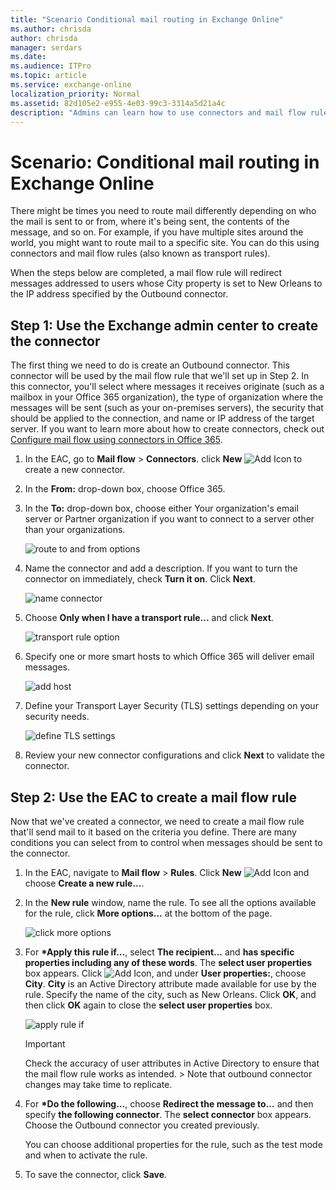 ```yaml
---
title: "Scenario Conditional mail routing in Exchange Online"
ms.author: chrisda
author: chrisda
manager: serdars
ms.date: 
ms.audience: ITPro
ms.topic: article
ms.service: exchange-online
localization_priority: Normal
ms.assetid: 82d105e2-e955-4e03-99c3-3314a5d21a4c
description: "Admins can learn how to use connectors and mail flow rules to route mail in Exchange Online"
---
```


# Scenario: Conditional mail routing in Exchange Online

There might be times you need to route mail differently depending on who the mail is sent to or from, where it's being sent, the contents of the message, and so on. For example, if you have multiple sites around the world, you might want to route mail to a specific site. You can do this using connectors and mail flow rules (also known as transport rules).

When the steps below are completed, a mail flow rule will redirect messages addressed to users whose City property is set to New Orleans to the IP address specified by the Outbound connector.

## Step 1: Use the Exchange admin center to create the connector

The first thing we need to do is create an Outbound connector. This connector will be used by the mail flow rule that we'll set up in Step 2. In this connector, you'll select where messages it receives originate (such as a mailbox in your Office 365 organization), the type of organization where the messages will be sent (such as your on-premises servers), the security that should be applied to the connection, and name or IP address of the target server. If you want to learn more about how to create connectors, check out [Configure mail flow using connectors in Office 365](use-connectors-to-configure-mail-flow.md).

1. In the EAC, go to **Mail flow** \> **Connectors**. click **New** ![Add Icon](../../media/ITPro_EAC_AddIcon.gif) to create a new connector. 

2. In the **From:** drop-down box, choose Office 365.

3. In the **To:** drop-down box, choose either Your organization's email server or Partner organization if you want to connect to a server other than your organizations. 

   ![route to and from options](../../media/eaa1aabd-31fa-4598-921b-7803182f7b5f.png)
  
4. Name the connector and add a description. If you want to turn the connector on immediately, check **Turn it on**. Click **Next**.

   ![name connector](../../media/f4b47d74-3251-4d04-83aa-7978ba5cd0e4.png)

5. Choose **Only when I have a transport rule...** and click **Next**.

   ![transport rule option](../../media/5aab8ee0-7244-41ea-b504-71ff3e5d1f18.png)

6. Specify one or more smart hosts to which Office 365 will deliver email messages.

   ![add host](../../media/d41ef961-224c-4c7e-8ac8-756b785a73fc.png)

7. Define your Transport Layer Security (TLS) settings depending on your security needs.

   ![define TLS settings](../../media/728b161e-7780-4686-a169-df37a7f96531.png)

8. Review your new connector configurations and click **Next** to validate the connector. 

## Step 2: Use the EAC to create a mail flow rule

Now that we've created a connector, we need to create a mail flow rule that'll send mail to it based on the criteria you define. There are many conditions you can select from to control when messages should be sent to the connector.

1. In the EAC, navigate to **Mail flow** \> **Rules**. Click **New** ![Add Icon](../../media/ITPro_EAC_AddIcon.gif) and choose **Create a new rule...**.

2. In the **New rule** window, name the rule. To see all the options available for the rule, click **More options...** at the bottom of the page. 

   ![click more options](../../media/96c2ca71-32b2-423c-99f6-1ee35c63af5c.png)

3. For **\*Apply this rule if...**, select **The recipient...** and **has specific properties including any of these words**. The **select user properties** box appears. Click ![Add Icon](../../media/ITPro_EAC_AddIcon.gif), and under **User properties:**, choose **City**. **City** is an Active Directory attribute made available for use by the rule. Specify the name of the city, such as New Orleans. Click **OK**, and then click **OK** again to close the **select user properties** box. 

   ![apply rule if](../../media/98b9ea9b-ca67-44bd-99ff-a8e3ca0493bc.png)

   > [!IMPORTANT]
   > Check the accuracy of user attributes in Active Directory to ensure that the mail flow rule works as intended. > Note that outbound connector changes may take time to replicate. 

4. For **\*Do the following...**, choose **Redirect the message to...** and then specify **the following connector**. The **select connector** box appears. Choose the Outbound connector you created previously. 

   You can choose additional properties for the rule, such as the test mode and when to activate the rule.

5. To save the connector, click **Save**.
